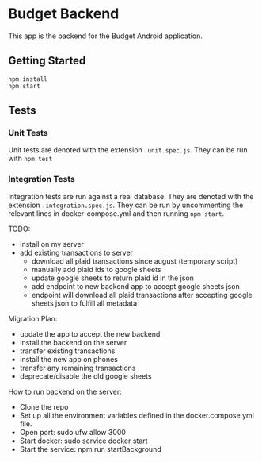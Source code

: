 # Budget Backend

This app is the backend for the Budget Android application.

## Getting Started

```
npm install
npm start
```

## Tests

### Unit Tests
Unit tests are denoted with the extension `.unit.spec.js`. They can be run with `npm test`

### Integration Tests
Integration tests are run against a real database. They are denoted with the extension `.integration.spec.js`. They can be run by uncommenting the relevant lines in docker-compose.yml and then running `npm start`.

TODO:
  - install on my server
  - add existing transactions to server
    - download all plaid transactions since august (temporary script)
    - manually add plaid ids to google sheets
    - update google sheets to return plaid id in the json
    - add endpoint to new backend app to accept google sheets json
    - endpoint will download all plaid transactions after accepting google sheets json to fulfill all metadata

Migration Plan:
  - update the app to accept the new backend
  - install the backend on the server
  - transfer existing transactions
  - install the new app on phones
  - transfer any remaining transactions
  - deprecate/disable the old google sheets

How to run backend on the server:
  - Clone the repo
  - Set up all the environment variables defined in the docker.compose.yml file.
  - Open port: sudo ufw allow 3000
  - Start docker: sudo service docker start
  - Start the service: npm run startBackground

